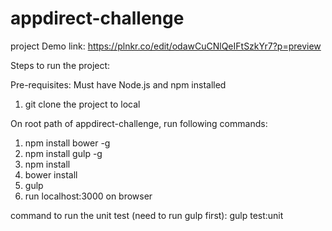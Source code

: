 # appdirect-challenge

project Demo link: https://plnkr.co/edit/odawCuCNlQeIFtSzkYr7?p=preview

Steps to run the project:

Pre-requisites: Must have Node.js and npm installed

1. git clone the project to local

On root path of appdirect-challenge, run following commands:

1. npm install bower -g
2. npm install gulp -g
3. npm install
4. bower install
5. gulp
6. run localhost:3000 on browser

command to run the unit test (need to run gulp first):
gulp test:unit
